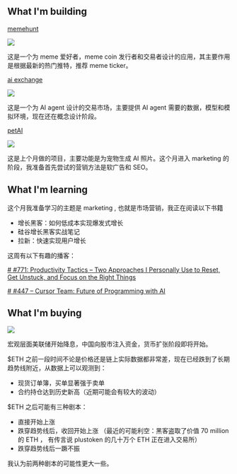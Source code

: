 

## What I'm building

[memehunt](https://memehunt.app/)

![](https://i.imgur.com/R43LYC9.png)

这是一个为 meme 爱好者，meme coin 发行者和交易者设计的应用，其主要作用是根据最新的热门推特，推荐 meme ticker。

[ai exchange](https://aixc.pro/)

![](https://i.imgur.com/lshYq68.png)

这是一个为 AI agent 设计的交易市场，主要提供 AI agent 需要的数据，模型和模拟环境，现在还在概念设计阶段。

[petAI](https://petai.tech/)

![](https://i.imgur.com/b9LwbtJ.jpeg)

这是上个月做的项目，主要功能是为宠物生成 AI 照片。这个月进入 marketing 的阶段，我准备首先尝试的营销方法是软广告和 SEO。


## What I'm learning

这个月我准备学习的主题是 marketing , 也就是市场营销，我正在阅读以下书籍

- 增长黑客：如何低成本实现爆发式增长
- 硅谷增长黑客实战笔记
- 拉新：快速实现用户增长

这周有以下有趣的播客：

[# #771: Productivity Tactics – Two Approaches I Personally Use to Reset, Get Unstuck, and Focus on the Right Things](https://podwise.ai/dashboard/episodes/2033497)

[# #447 – Cursor Team: Future of Programming with AI](https://podwise.ai/dashboard/episodes/2057500)



## What I'm buying

![](https://i.imgur.com/2j4XSLg.png)

宏观层面美联储开始降息，中国向股市注入资金，货币扩张阶段即将开始。

$ETH 之前一段时间不论是价格还是链上实际数据都非常差，现在已经跌到了长期趋势线附近，从数据上可以观测到：

- 现货订单簿，买单显著强于卖单
- 合约持仓达到历史新高（近期可能会有较大的波动）

$ETH 之后可能有三种剧本：
- 直接开始上涨
- 跌穿趋势线后，收回开始上涨 （最近的可能利空：黑客盗取了价值 70 million 的 ETH ， 有传言说 plustoken 的几十万个 ETH 正在进入交易所）
- 跌穿趋势线后一蹶不振

我认为前两种剧本的可能性更大一些。

